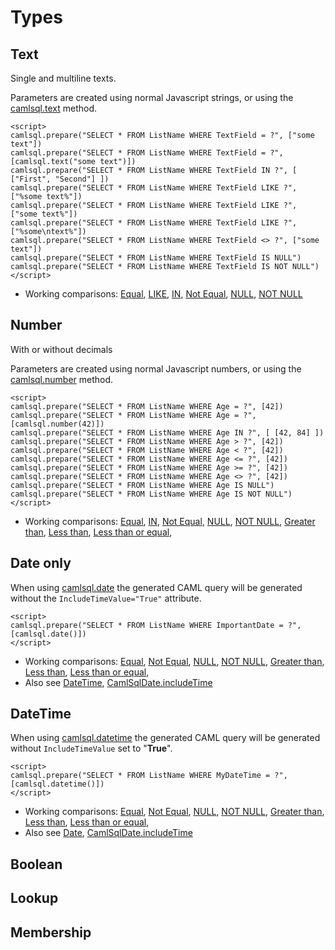# Types



## Text

Single and multiline texts.

Parameters are created using normal Javascript strings, or using the [camlsql.text](camlsql-object.md#text-method) method.

```
<script>
camlsql.prepare("SELECT * FROM ListName WHERE TextField = ?", ["some text"])
camlsql.prepare("SELECT * FROM ListName WHERE TextField = ?", [camlsql.text("some text")])
camlsql.prepare("SELECT * FROM ListName WHERE TextField IN ?", [ ["First", "Second"] ])
camlsql.prepare("SELECT * FROM ListName WHERE TextField LIKE ?", ["%some text%"])
camlsql.prepare("SELECT * FROM ListName WHERE TextField LIKE ?", ["some text%"])
camlsql.prepare("SELECT * FROM ListName WHERE TextField LIKE ?", ["%some\ntext%"])
camlsql.prepare("SELECT * FROM ListName WHERE TextField <> ?", ["some text"]) 
camlsql.prepare("SELECT * FROM ListName WHERE TextField IS NULL")
camlsql.prepare("SELECT * FROM ListName WHERE TextField IS NOT NULL")
</script>
```

- Working comparisons: [Equal](comparison.md#equal-), [LIKE](comparison.md#like),  [IN](comparison.md#in), [Not Equal](comparison.md#not-equal-ltgt), [NULL](comparison.md#is-null), [NOT NULL](comparison.md#is-not-null)

## Number

With or without decimals

Parameters are created using normal Javascript numbers, or using the [camlsql.number](camlsql-object.md#number-method) method.

```
<script>
camlsql.prepare("SELECT * FROM ListName WHERE Age = ?", [42])
camlsql.prepare("SELECT * FROM ListName WHERE Age = ?", [camlsql.number(42)])
camlsql.prepare("SELECT * FROM ListName WHERE Age IN ?", [ [42, 84] ])
camlsql.prepare("SELECT * FROM ListName WHERE Age > ?", [42])
camlsql.prepare("SELECT * FROM ListName WHERE Age < ?", [42])
camlsql.prepare("SELECT * FROM ListName WHERE Age <= ?", [42])
camlsql.prepare("SELECT * FROM ListName WHERE Age >= ?", [42])
camlsql.prepare("SELECT * FROM ListName WHERE Age <> ?", [42]) 
camlsql.prepare("SELECT * FROM ListName WHERE Age IS NULL")
camlsql.prepare("SELECT * FROM ListName WHERE Age IS NOT NULL")
</script>
```

- Working comparisons: [Equal](comparison.md#equal-), [IN](comparison.md#in), [Not Equal](comparison.md#not-equal-ltgt), [NULL](comparison.md#is-null), [NOT NULL](comparison.md#is-not-null), [Greater than](comparison.md#greater-than-gt), [Less than](comparison.md#less-than-lt), [Less than or equal](comparison.md#less-than-or-equal-lt),


## Date only

When using [camlsql.date](camlsql-object.md#camlsql.date-method) the generated CAML query will be generated without the `IncludeTimeValue="True"` attribute.

```
<script>
camlsql.prepare("SELECT * FROM ListName WHERE ImportantDate = ?", [camlsql.date()])
</script>
```


- Working comparisons: [Equal](comparison.md#equal-), [Not Equal](comparison.md#not-equal-ltgt), [NULL](comparison.md#is-null), [NOT NULL](comparison.md#is-not-null), [Greater than](comparison.md#greater-than-gt), [Less than](comparison.md#less-than-lt), [Less than or equal](comparison.md#less-than-or-equal-lt),
- Also see [DateTime](#datetime), [CamlSqlDate.includeTime](camlsqldate-object.md#includetime)


## DateTime

When using [camlsql.datetime](camlsql-object.md#camlsql.datetime-method) the generated CAML query will be generated without `IncludeTimeValue` set to "**True**".

```
<script>
camlsql.prepare("SELECT * FROM ListName WHERE MyDateTime = ?", [camlsql.datetime()])
</script>
```

- Working comparisons: [Equal](comparison.md#equal-), [Not Equal](comparison.md#not-equal-ltgt), [NULL](comparison.md#is-null), [NOT NULL](comparison.md#is-not-null), [Greater than](comparison.md#greater-than-gt), [Less than](comparison.md#less-than-lt), [Less than or equal](comparison.md#less-than-or-equal-lt),
- Also see [Date](#date), [CamlSqlDate.includeTime](camlsqldate-object.md#includetime)

## Boolean

## Lookup

## Membership
